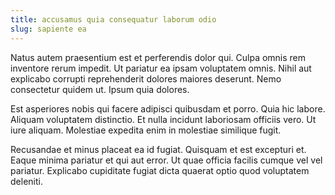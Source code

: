 ```yaml
---
title: accusamus quia consequatur laborum odio
slug: sapiente ea
---
```


Natus autem praesentium est et perferendis dolor qui. Culpa omnis rem inventore rerum impedit. Ut pariatur ea ipsam voluptatem omnis. Nihil aut explicabo corrupti reprehenderit dolores maiores deserunt. Nemo consectetur quidem ut. Ipsum quia dolores.

Est asperiores nobis qui facere adipisci quibusdam et porro. Quia hic labore. Aliquam voluptatem distinctio. Et nulla incidunt laboriosam officiis vero. Ut iure aliquam. Molestiae expedita enim in molestiae similique fugit.

Recusandae et minus placeat ea id fugiat. Quisquam et est excepturi et. Eaque minima pariatur et qui aut error. Ut quae officia facilis cumque vel vel pariatur. Explicabo cupiditate fugiat dicta quaerat optio quod voluptatem deleniti.
